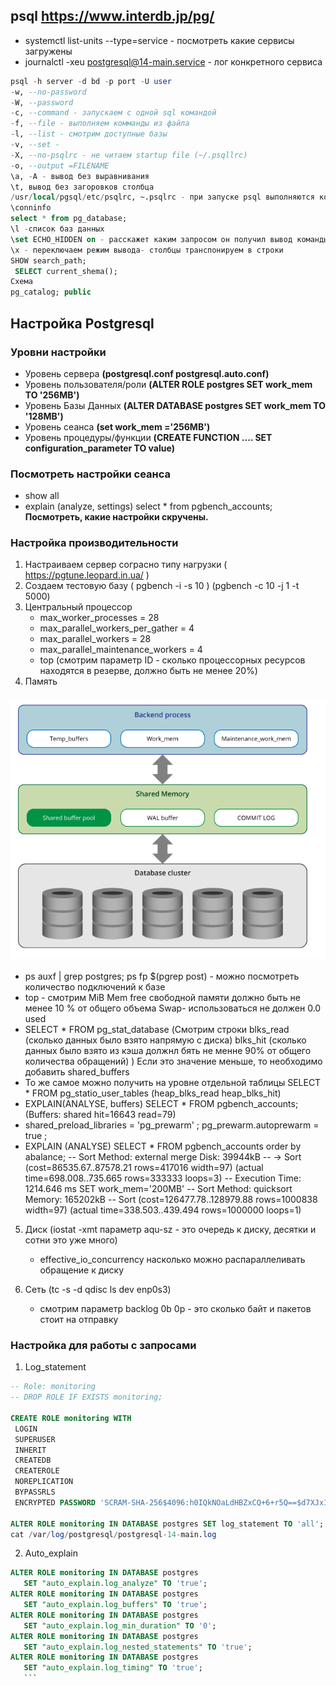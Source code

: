 ## psql https://www.interdb.jp/pg/
   - systemctl list-units --type=service - посмотреть какие сервисы загружены
   - journalctl -xeu postgresql@14-main.service - лог конкретного сервиса 
```sql
psql -h server -d bd -p port -U user
-w, --no-password
-W, --password
-c, --command - запускаем с одной sql командой
-f, --file - выполняем комманды из файла
-l, --list - смотрим доступные базы
-v, --set - 
-X, --no-psqlrc - не читаем startup file (~/.psqllrc)
-o, --output =FILENAME
\a, -A - вывод без выравнивания
\t, вывод без загоровков столбца
/usr/local/pgsql/etc/psqlrc, ~.psqlrc - при запуске psql выполняются комады записанные в этих файлах
\conninfo
select * from pg_database;
\l -список баз данных
\set ECHO_HIDDEN on - расскажет каким запросом он получил вывод команды psql
\x - переключаем режим вывода- столбцы транспонируем в строки
SHOW search_path;
 SELECT current_shema();
Схема
pg_catalog; public
```
## Настройка Postgresql
### Уровни настройки
- Уровень сервера **(postgresql.conf postgresql.auto.conf)**
- Уровень пользователя/роли **(ALTER ROLE postgres SET work_mem TO '256MB')**
- Уровень Базы Данных **(ALTER DATABASE postgres SET work_mem TO '128MB')**
- Уровень сеанса **(set work_mem ='256MB')**
- Уровень процедуры/функции **(CREATE FUNCTION .... SET configuration_parameter TO value)**
### Посмотреть настройки сеанса
- show all
- explain (analyze, settings) select * from pgbench_accounts; **Посмотреть, какие настройки скручены.**
### Настройка производительности
1. Настраиваем сервер сограсно типу нагрузки ( https://pgtune.leopard.in.ua/ )
2. Создаем тестовую базу ( pgbench -i -s 10 ) (pgbench -c 10 -j 1 -t 5000)
3. Центральный процессор
   - max_worker_processes = 28
   - max_parallel_workers_per_gather = 4
   - max_parallel_workers = 28
   - max_parallel_maintenance_workers = 4
   - top (смотрим параметр ID - сколько процессорных ресурсов находятся в резерве, должно быть не менее 20%)
4. Память
  ### ![Memory](/img/pg_memory.png)
 -  ps auxf | grep postgres; ps fp $(pgrep post) - можно посмотреть количество подключений к базе
 -  top - смотрим MiB Mem free свободной памяти должно быть не менее 10 % от общего объема Swap- использоваться не должен 0.0 used
 -  SELECT * FROM pg_stat_database (Смотрим строки blks_read (сколько данных было взято напрямую с диска) blks_hit (сколько данных было взято  из кэша должнл бять не менне 90% от общего количества обращений) )
        Если это значение меньше, то необходимо добавить shared_buffers
 - То же самое можно получить на уровне отдельной таблицы  SELECT * FROM pg_statio_user_tables (heap_blks_read heap_blks_hit)
 - EXPLAIN(ANALYSE, buffers) SELECT * FROM pgbench_accounts; (Buffers: shared hit=16643 read=79)
 - shared_preload_libraries = 'pg_prewarm' ; pg_prewarm.autoprewarm = true ;
 - EXPLAIN (ANALYSE) SELECT * FROM pgbench_accounts order by abalance;
    --     Sort Method: external merge  Disk: 39944kB
   --		  ->  Sort  (cost=86535.67..87578.21 rows=417016 width=97) (actual time=698.008..735.665 rows=333333 loops=3)
   --      Execution Time: 1214.646 ms
   SET work_mem='200MB'
   --   Sort Method: quicksort  Memory: 165202kB
   --  Sort  (cost=126477.78..128979.88 rows=1000838 width=97) (actual time=338.503..439.494 rows=1000000 loops=1)
5. Диск (iostat -xmt параметр aqu-sz - это очередь к диску, десятки и сотни это уже много)
   - effective_io_concurrency насколько можно распараллеливать обращение к диску

6. Сеть (tc -s -d qdisc ls dev enp0s3)
   - смотрим параметр backlog 0b 0p - это сколько байт  и пакетов стоит на отправку
 
 ### Настройка для работы с запросами 
1. Log_statement
 ```sql
-- Role: monitoring
-- DROP ROLE IF EXISTS monitoring;

CREATE ROLE monitoring WITH
  LOGIN
  SUPERUSER
  INHERIT
  CREATEDB
  CREATEROLE
  NOREPLICATION
  BYPASSRLS
  ENCRYPTED PASSWORD 'SCRAM-SHA-256$4096:h0IQkNOaLdHBZxCQ+6+r5Q==$d7XJxILOgrS3nOGNGEIOJ8/id/44R8CcEiZRMUfWyiU=:In2wXNKLt2QqQ1XxJmLoykiPck0BA87Y321nh8NnL1A=';

ALTER ROLE monitoring IN DATABASE postgres SET log_statement TO 'all';
cat /var/log/postgresql/postgresql-14-main.log
```
2. Auto_explain
 ```sql
ALTER ROLE monitoring IN DATABASE postgres
    SET "auto_explain.log_analyze" TO 'true';
ALTER ROLE monitoring IN DATABASE postgres
    SET "auto_explain.log_buffers" TO 'true';
ALTER ROLE monitoring IN DATABASE postgres
    SET "auto_explain.log_min_duration" TO '0';
ALTER ROLE monitoring IN DATABASE postgres
    SET "auto_explain.log_nested_statements" TO 'true';
ALTER ROLE monitoring IN DATABASE postgres
    SET "auto_explain.log_timing" TO 'true';
    ```

